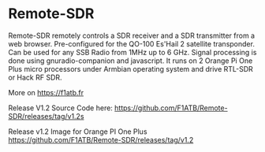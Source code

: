 # Remote-SDR
Remote-SDR remotely controls a SDR receiver and a SDR transmitter from a web browser. Pre-configured for the QO-100 Es'Hail 2 satellite transponder. Can be used for any SSB Radio from 1MHz up to 6 GHz.
Signal processing is done using gnuradio-companion and javascript. It runs on 2 Orange Pi One Plus micro processors under Armbian operating system and drive RTL-SDR or Hack RF SDR.

More on https://f1atb.fr

Release V1.2 Source Code here:
https://github.com/F1ATB/Remote-SDR/releases/tag/v1.2s

Release v1.2 Image for Orange PI One Plus 
https://github.com/F1ATB/Remote-SDR/releases/tag/v1.2
